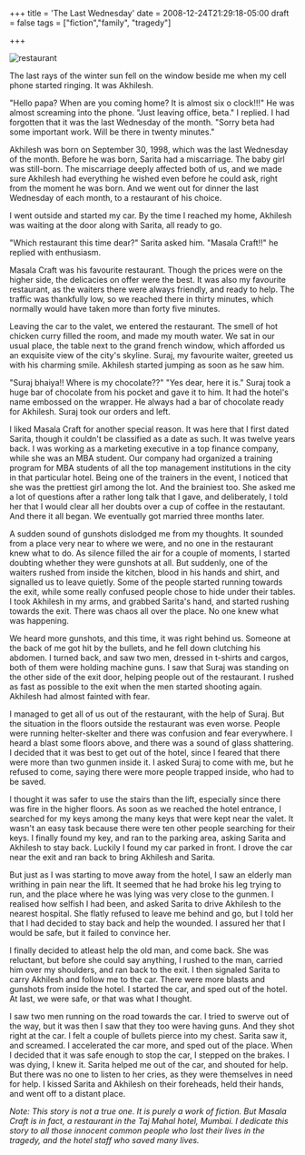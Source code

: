 +++
title = 'The Last Wednesday'
date = 2008-12-24T21:29:18-05:00
draft = false
tags = ["fiction","family", "tragedy"]

+++

![restaurant](/../../img//last-wednesday.jpg)

The last rays of the winter sun fell on the window beside me when my cell phone started ringing. It was Akhilesh.

"Hello papa? When are you coming home? It is almost six o clock!!!" He was almost screaming into the phone.
"Just leaving office, beta." I replied. I had forgotten that it was the last Wednesday of the month. "Sorry beta had some important work. Will be there in twenty minutes."

Akhilesh was born on September 30, 1998, which was the last Wednesday of the month. Before he was born, Sarita had a miscarriage. The baby girl was still-born. The miscarriage deeply affected both of us, and we made sure Akhilesh had everything he wished even before he could ask, right from the moment he was born. And we went out for dinner the last Wednesday of each month, to a restaurant of his choice.

I went outside and started my car. By the time I reached my home, Akhilesh was waiting at the door along with Sarita, all ready to go.

"Which restaurant this time dear?" Sarita asked him.
"Masala Craft!!" he replied with enthusiasm.

Masala Craft was his favourite restaurant. Though the prices were on the higher side, the delicacies on offer were the best. It was also my favourite restaurant, as the waiters there were always friendly, and ready to help. The traffic was thankfully low, so we reached there in thirty minutes, which normally would have taken more than forty five minutes.

Leaving the car to the valet, we entered the restaurant. The smell of hot chicken curry filled the room, and made my mouth water. We sat in our usual place, the table next to the grand french window, which afforded us an exquisite view of the city's skyline. Suraj, my favourite waiter, greeted us with his charming smile. Akhilesh started jumping as soon as he saw him.

"Suraj bhaiya!! Where is my chocolate??"
"Yes dear, here it is." Suraj took a huge bar of chocolate from his pocket and gave it to him. It had the hotel's name embossed on the wrapper. He always had a bar of chocolate ready for Akhilesh. Suraj took our orders and left.

I liked Masala Craft for another special reason. It was here that I first dated Sarita, though it couldn't be classified as a date as such. It was twelve years back. I was working as a marketing executive in a top finance company, while she was an MBA student. Our company had organized a training program for MBA students of all the top management institutions in the city in that particular hotel. Being one of the trainers in the event, I noticed that she was the prettiest girl among the lot. And the brainiest too. She asked me a lot of questions after a rather long talk that I gave, and deliberately, I told her that I would clear all her doubts over a cup of coffee in the restautant. And there it all began. We eventually got married three months later.

A sudden sound of gunshots dislodged me from my thoughts. It sounded from a place very near to where we were, and no one in the restaurant knew what to do. As silence filled the air for a couple of moments, I started doubting whether they were gunshots at all. But suddenly, one of the waiters rushed from inside the kitchen, blood in his hands and shirt, and signalled us to leave quietly. Some of the people started running towards the exit, while some really confused people chose to hide under their tables. I took Akhilesh in my arms, and grabbed Sarita's hand, and started rushing towards the exit. There was chaos all over the place. No one knew what was happening.

We heard more gunshots, and this time, it was right behind us. Someone at the back of me got hit by the bullets, and he fell down clutching his abdomen. I turned back, and saw two men, dressed in t-shirts and cargos, both of them were holding machine guns. I saw that Suraj was standing on the other side of the exit door, helping people out of the restaurant. I rushed as fast as possible to the exit when the men started shooting again. Akhilesh had almost fainted with fear.

I managed to get all of us out of the restaurant, with the help of Suraj. But the situation in the floors outside the restaurant was even worse. People were running helter-skelter and there was confusion and fear everywhere. I heard a blast some floors above, and there was a sound of glass shattering. I decided that it was best to get out of the hotel, since I feared that there were more than two gunmen inside it. I asked Suraj to come with me, but he refused to come, saying there were more people trapped inside, who had to be saved.

I thought it was safer to use the stairs than the lift, especially since there was fire in the higher floors. As soon as we reached the hotel entrance, I searched for my keys among the many keys that were kept near the valet. It wasn't an easy task because there were ten other people searching for their keys. I finally found my key, and ran to the parking area, asking Sarita and Akhilesh to stay back. Luckily I found my car parked in front. I drove the car near the exit and ran back to bring Akhilesh and Sarita.

But just as I was starting to move away from the hotel, I saw an elderly man writhing in pain near the lift. It seemed that he had broke his leg trying to run, and the place where he was lying was very close to the gunmen. I realised how selfish I had been, and asked Sarita to drive Akhilesh to the nearest hospital. She flatly refused to leave me behind and go, but I told her that I had decided to stay back and help the wounded. I assured her that I would be safe, but it failed to convince her.

I finally decided to atleast help the old man, and come back. She was reluctant, but before she could say anything, I rushed to the man, carried him over my shoulders, and ran back to the exit. I then signaled Sarita to carry Akhilesh and follow me to the car. There were more blasts and gunshots from inside the hotel. I started the car, and sped out of the hotel. At last, we were safe, or that was what I thought.

I saw two men running on the road towards the car. I tried to swerve out of the way, but it was then I saw that they too were having guns. And they shot right at the car. I felt a couple of bullets pierce into my chest. Sarita saw it, and screamed. I accelerated the car more, and sped out of the place. When I decided that it was safe enough to stop the car, I stepped on the brakes. I was dying, I knew it. Sarita helped me out of the car, and shouted for help. But there was no one to listen to her cries, as they were themselves in need for help. I kissed Sarita and Akhilesh on their foreheads, held their hands, and went off to a distant place.

*Note: This story is not a true one. It is purely a work of fiction. But Masala Craft is in fact, a restaurant in the Taj Mahal hotel, Mumbai. I dedicate this story to all those innocent common people who lost their lives in the tragedy, and the hotel staff who saved many lives.*